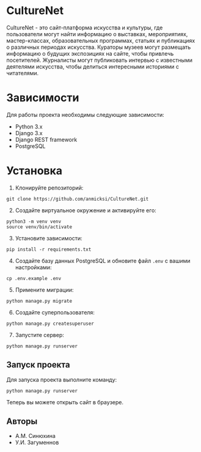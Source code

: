 # CultureNet
CultureNet - это сайт-платформа искусства и культуры, где пользователи могут найти информацию о выставках, мероприятиях, мастер-классах, образовательных программах, статьях и публикациях о различных периодах искусства. Кураторы музеев могут размещать информацию о будущих экспозициях на сайте, чтобы привлечь посетителей. Журналисты могут публиковать интервью с известными деятелями искусства, чтобы делиться интересными историями с читателями.

# Зависимости
Для работы проекта необходимы следующие зависимости:
* Python 3.x
* Django 3.x
* Django REST framework
* PostgreSQL

# Установка
1. Клонируйте репозиторий:
```
git clone https://github.com/anmicksi/CultureNet.git
```

2. Создайте виртуальное окружение и активируйте его:
```
python3 -m venv venv
source venv/bin/activate
```

3. Установите зависимости:
```
pip install -r requirements.txt
```

4. Создайте базу данных PostgreSQL и обновите файл `.env` с вашими настройками:
```
cp .env.example .env
```

5. Примените миграции:
```
python manage.py migrate
```

6. Создайте суперпользователя:
```
python manage.py createsuperuser
```

7. Запустите сервер:
```
python manage.py runserver
```

## Запуск проекта

Для запуска проекта выполните команду:
```
python manage.py runserver
```

Теперь вы можете открыть сайт в браузере.

## Авторы

- А.М. Синюхина
- У.И. Загуменнов
